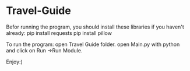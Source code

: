 # Travel-Guide

Befor running the program, you should install these libraries if you haven't already:
pip install requests
pip install pillow


To run the program:
open Travel Guide folder.
open Main.py with python and click on Run ->Run Module.

Enjoy:)
